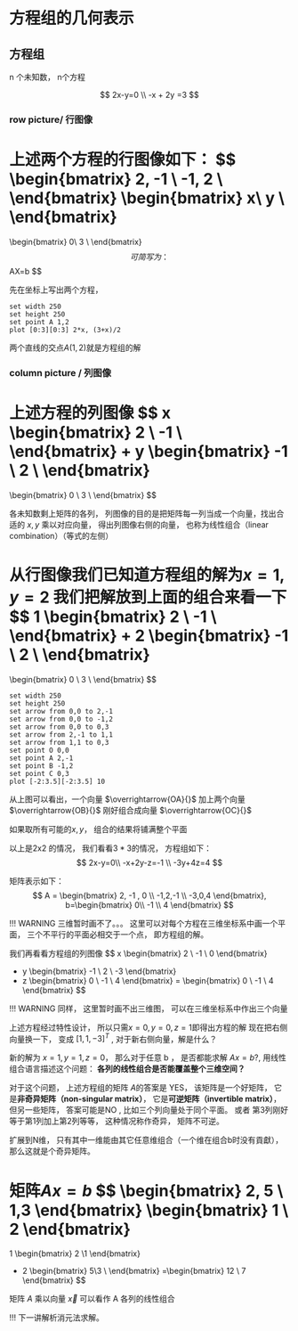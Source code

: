 # 方程组的几何表示 

## 方程组

n 个未知数， n个方程

$$
2x-y=0 \\
-x + 2y =3
$$

### row picture/ 行图像

上述两个方程的行图像如下：
$$
\begin{bmatrix}
2, -1 \\
-1, 2 \\
\end{bmatrix}
\begin{bmatrix}
x\\ y \\
\end{bmatrix}
=
\begin{bmatrix}
0\\ 3 \\
\end{bmatrix}
$$
可简写为：
$$
AX=b
$$

先在坐标上写出两个方程，
```plot
set width 250
set height 250
set point A 1,2
plot [0:3][0:3] 2*x, (3+x)/2
```
两个直线的交点$A(1,2)$就是方程组的解

### column picture / 列图像

上述方程的列图像
$$
x \begin{bmatrix}
2 \\ -1 \\
\end{bmatrix}
+
y \begin{bmatrix}
-1 \\ 2 \\
\end{bmatrix}
=
\begin{bmatrix}
0 \\ 3 \\
\end{bmatrix}
$$

各未知数剩上矩阵的各列， 列图像的目的是把矩阵每一列当成一个向量，找出合适的 $x,y$ 乘以对应向量， 得出列图像右侧的向量， 也称为线性组合（linear combination）（等式的左侧）


从行图像我们已知道方程组的解为$x=1, y=2$ 我们把解放到上面的组合来看一下
$$
1 \begin{bmatrix}
2 \\ -1 \\
\end{bmatrix}
+
2 \begin{bmatrix}
-1 \\ 2 \\
\end{bmatrix}
=
\begin{bmatrix}
0 \\ 3 \\
\end{bmatrix}
$$

```plot
set width 250
set height 250
set arrow from 0,0 to 2,-1
set arrow from 0,0 to -1,2
set arrow from 0,0 to 0,3
set arrow from 2,-1 to 1,1
set arrow from 1,1 to 0,3
set point O 0,0
set point A 2,-1
set point B -1,2
set point C 0,3
plot [-2:3.5][-2:3.5] 10
```
从上图可以看出，一个向量 $\overrightarrow{OA}{}$ 加上两个向量$\overrightarrow{OB}{}$ 刚好组合成向量 $\overrightarrow{OC}{}$

如果取所有可能的$x,y$， 组合的结果将铺满整个平面

以上是2x2 的情况， 我们看看$3*3$的情况， 方程组如下：
$$
2x-y=0\\
-x+2y-z=-1 \\
-3y+4z=4
$$

矩阵表示如下：
$$
A = \begin{bmatrix}
2, -1 , 0 \\
-1,2,-1 \\
-3,0,4
\end{bmatrix},
b=\begin{bmatrix}
0\\  -1 \\ 4
\end{bmatrix}
$$

!!! WARNING
    三维暂时画不了。。。
    这里可以对每个方程在三维坐标系中画一个平面， 三个不平行的平面必相交于一个点， 即方程组的解。

我们再看看方程组的列图像
$$
x \begin{bmatrix}
2 \\ -1 \\ 0
\end{bmatrix}
+ y \begin{bmatrix}
-1 \\ 2 \\ -3 
\end{bmatrix}
+ z \begin{bmatrix}
0 \\ -1 \\ 4
\end{bmatrix}
= \begin{bmatrix}
0 \\ -1 \\ 4
\end{bmatrix}
$$

!!! WARNING
    同样， 这里暂时画不出三维图， 可以在三维坐标系中作出三个向量

上述方程经过特性设计， 所以只需$x=0, y =0 , z=1$即得出方程的解
现在把右侧向量换一下， 变成 $[1,1,-3]^T$ , 对于新右侧向量，解是什么？

新的解为 $x=1, y =1, z=0$， 那么对于任意 b ， 是否都能求解 $Ax =b$?, 用线性组合语言描述这个问题： **各列的线性组合是否能覆盖整个三维空间？**

对于这个问题， 上述方程组的矩阵 $A$的答案是 YES， 该矩阵是一个好矩阵， 它是**非奇异矩阵（non-singular matrix）**， 它是**可逆矩阵（invertible matrix）**， 但另一些矩阵， 答案可能是NO , 比如三个列向量处于同个平面。 或者 第3列刚好等于第1列加上第2列等等， 这种情况称作奇异， 矩阵不可逆。

扩展到N维， 只有其中一维能由其它任意维组合（一个维在组合b时没有貢獻）， 那么这就是个奇异矩阵。

矩阵$Ax=b$ 
$$
\begin{bmatrix}
2, 5 \\
1,3
\end{bmatrix}
\begin{bmatrix}
1 \\ 2 
\end{bmatrix}
=
1 \begin{bmatrix}
2 \\1
\end{bmatrix}
+ 2 \begin{bmatrix}
5\\3 \\
\end{bmatrix}
=\begin{bmatrix}
12 \\ 7
\end{bmatrix}
$$

矩阵 $A$ 乘以向量 $\vec x$ 可以看作 A 各列的线性组合

!!! 
    下一讲解析消元法求解。